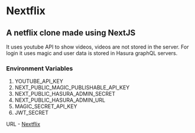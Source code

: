 # Nextflix

## A netflix clone made using NextJS

It uses youtube API to show videos, videos are not stored in the server. For login it uses magic and user data is stored in Hasura graphQL servers.

### Environment Variables 
1. YOUTUBE_API_KEY
2. NEXT_PUBLIC_MAGIC_PUBLISHABLE_API_KEY
3. NEXT_PUBLIC_HASURA_ADMIN_SECRET
4. NEXT_PUBLIC_HASURA_ADMIN_URL
5. MAGIC_SECRET_API_KEY
6. JWT_SECRET

URL - [Nextflix](http://www.nextflix-mani.vercel.app)
